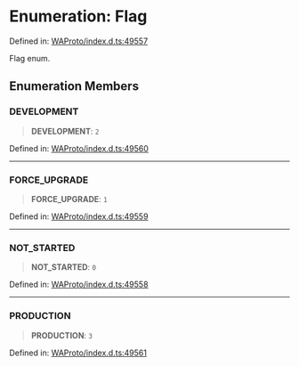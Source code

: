 # Enumeration: Flag

Defined in: [WAProto/index.d.ts:49557](https://github.com/Fokusdotid/Baileys/blob/9c9f1957de7ce603966b24b846f4c15d5de9bbcf/WAProto/index.d.ts#L49557)

Flag enum.

## Enumeration Members

### DEVELOPMENT

> **DEVELOPMENT**: `2`

Defined in: [WAProto/index.d.ts:49560](https://github.com/Fokusdotid/Baileys/blob/9c9f1957de7ce603966b24b846f4c15d5de9bbcf/WAProto/index.d.ts#L49560)

***

### FORCE\_UPGRADE

> **FORCE\_UPGRADE**: `1`

Defined in: [WAProto/index.d.ts:49559](https://github.com/Fokusdotid/Baileys/blob/9c9f1957de7ce603966b24b846f4c15d5de9bbcf/WAProto/index.d.ts#L49559)

***

### NOT\_STARTED

> **NOT\_STARTED**: `0`

Defined in: [WAProto/index.d.ts:49558](https://github.com/Fokusdotid/Baileys/blob/9c9f1957de7ce603966b24b846f4c15d5de9bbcf/WAProto/index.d.ts#L49558)

***

### PRODUCTION

> **PRODUCTION**: `3`

Defined in: [WAProto/index.d.ts:49561](https://github.com/Fokusdotid/Baileys/blob/9c9f1957de7ce603966b24b846f4c15d5de9bbcf/WAProto/index.d.ts#L49561)
